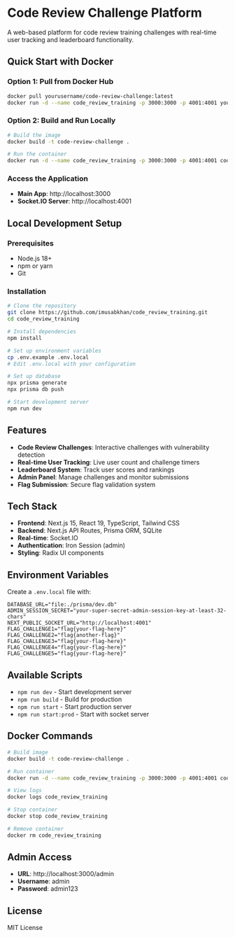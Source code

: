 # Code Review Challenge Platform

A web-based platform for code review training challenges with real-time user tracking and leaderboard functionality.

## Quick Start with Docker

### Option 1: Pull from Docker Hub
```bash
docker pull yourusername/code-review-challenge:latest
docker run -d --name code_review_training -p 3000:3000 -p 4001:4001 yourusername/code-review-challenge:latest
```

### Option 2: Build and Run Locally
```bash
# Build the image
docker build -t code-review-challenge .

# Run the container
docker run -d --name code_review_training -p 3000:3000 -p 4001:4001 code-review-challenge
```

### Access the Application
- **Main App**: http://localhost:3000
- **Socket.IO Server**: http://localhost:4001

## Local Development Setup

### Prerequisites
- Node.js 18+
- npm or yarn
- Git

### Installation
```bash
# Clone the repository
git clone https://github.com/imusabkhan/code_review_training.git
cd code_review_training

# Install dependencies
npm install

# Set up environment variables
cp .env.example .env.local
# Edit .env.local with your configuration

# Set up database
npx prisma generate
npx prisma db push

# Start development server
npm run dev
```

## Features

- **Code Review Challenges**: Interactive challenges with vulnerability detection
- **Real-time User Tracking**: Live user count and challenge timers
- **Leaderboard System**: Track user scores and rankings
- **Admin Panel**: Manage challenges and monitor submissions
- **Flag Submission**: Secure flag validation system

## Tech Stack

- **Frontend**: Next.js 15, React 19, TypeScript, Tailwind CSS
- **Backend**: Next.js API Routes, Prisma ORM, SQLite
- **Real-time**: Socket.IO
- **Authentication**: Iron Session (admin)
- **Styling**: Radix UI components

## Environment Variables

Create a `.env.local` file with:
```env
DATABASE_URL="file:./prisma/dev.db"
ADMIN_SESSION_SECRET="your-super-secret-admin-session-key-at-least-32-chars"
NEXT_PUBLIC_SOCKET_URL="http://localhost:4001"
FLAG_CHALLENGE1="flag{your-flag-here}"
FLAG_CHALLENGE2="flag{another-flag}"
FLAG_CHALLENGE3="flag{your-flag-here}"
FLAG_CHALLENGE4="flag{your-flag-here}"
FLAG_CHALLENGE5="flag{your-flag-here}"
```

## Available Scripts

- `npm run dev` - Start development server
- `npm run build` - Build for production
- `npm run start` - Start production server
- `npm run start:prod` - Start with socket server

## Docker Commands

```bash
# Build image
docker build -t code-review-challenge .

# Run container
docker run -d --name code_review_training -p 3000:3000 -p 4001:4001 code-review-challenge

# View logs
docker logs code_review_training

# Stop container
docker stop code_review_training

# Remove container
docker rm code_review_training
```

## Admin Access

- **URL**: http://localhost:3000/admin
- **Username**: admin
- **Password**: admin123

## License

MIT License
